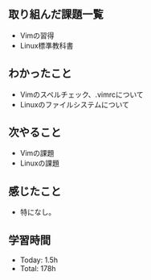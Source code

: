 ## 取り組んだ課題一覧
- Vimの習得
- Linux標準教科書
## わかったこと
- Vimのスペルチェック、.vimrcについて
- Linuxのファイルシステムについて
## 次やること
- Vimの課題
- Linuxの課題
## 感じたこと
- 特になし。
## 学習時間
- Today: 1.5h
- Total: 178h

<!--```toggl
LIST
FROM 2024-04-18 TO 2024-04-18
INCLUDE PROJECTS "HappinessChain", "Self-Study"
```-->
<!--```toggl
SUMMARY
FROM 2024-01-01 TO 2024-04-18
INCLUDE PROJECTS "HappinessChain", "Self-Study"
```-->
